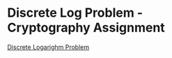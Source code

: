 # Discrete Log Problem - Cryptography Assignment

[Discrete Logarighm Problem](https://en.wikipedia.org/wiki/Discrete_logarithm)
